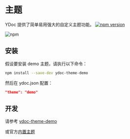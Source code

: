 # 主题
YDoc 提供了简单易用强大的自定义主题功能。
[![npm version](https://badge.fury.io/js/ydoc.svg)](https://badge.fury.io/js/ydoc)

![npm](https://img.shields.io/npm/dm/localeval.svg)
## 安装

假设要安装 demo 主题，请执行以下命令：
```bash
npm install --save-dev ydoc-theme-demo
```

然后在 ydoc.json 配置：

```json
"theme": "demo"
```

## 开发

请参考 [ydoc-theme-demo](https://github.com/YMFE/ydoc-theme-demo)

或官方[内置主题](https://github.com/YMFE/ydoc/tree/master/theme)
